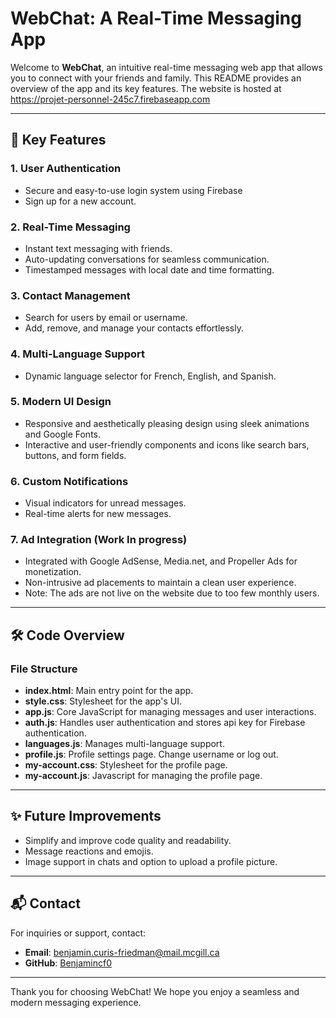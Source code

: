 # WebChat: A Real-Time Messaging App

Welcome to **WebChat**, an intuitive real-time messaging web app that allows you to connect with your friends and family. This README provides an overview of the app and its key features.
The website is hosted at https://projet-personnel-245c7.firebaseapp.com

---

## 🌟 Key Features

### 1. **User Authentication**
- Secure and easy-to-use login system using Firebase
- Sign up for a new account.

### 2. **Real-Time Messaging**
- Instant text messaging with friends.
- Auto-updating conversations for seamless communication.
- Timestamped messages with local date and time formatting.

### 3. **Contact Management**
- Search for users by email or username.
- Add, remove, and manage your contacts effortlessly.

### 4. **Multi-Language Support**
- Dynamic language selector for French, English, and Spanish.

### 5. **Modern UI Design**
- Responsive and aesthetically pleasing design using sleek animations and Google Fonts.
- Interactive and user-friendly components and icons like search bars, buttons, and form fields.

### 6. **Custom Notifications**
- Visual indicators for unread messages.
- Real-time alerts for new messages.

### 7. **Ad Integration (Work In progress)**
- Integrated with Google AdSense, Media.net, and Propeller Ads for monetization.
- Non-intrusive ad placements to maintain a clean user experience.
- Note: The ads are not live on the website due to too few monthly users.

---

## 🛠️ Code Overview

### File Structure
- **index.html**: Main entry point for the app.
- **style.css**: Stylesheet for the app's UI.
- **app.js**: Core JavaScript for managing messages and user interactions.
- **auth.js**: Handles user authentication and stores api key for Firebase authentication.
- **languages.js**: Manages multi-language support.
- **profile.js**: Profile settings page. Change username or log out.
- **my-account.css**: Stylesheet for the profile page.
- **my-account.js**: Javascript for managing the profile page.

---

## ✨ Future Improvements
- Simplify and improve code quality and readability.
- Message reactions and emojis.
- Image support in chats and option to upload a profile picture.

---

## 📬 Contact
For inquiries or support, contact:
- **Email**: benjamin.curis-friedman@mail.mcgill.ca
- **GitHub**: [Benjamincf0](https://github.com/benjamincf0)

---

Thank you for choosing WebChat! We hope you enjoy a seamless and modern messaging experience.
